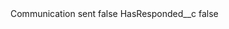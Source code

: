 <?xml version="1.0" encoding="UTF-8"?>
<CustomMetadata xmlns="http://soap.sforce.com/2006/04/metadata" xmlns:xsi="http://www.w3.org/2001/XMLSchema-instance" xmlns:xsd="http://www.w3.org/2001/XMLSchema">
    <label>Communication sent</label>
    <protected>false</protected>
    <values>
        <field>HasResponded__c</field>
        <value xsi:type="xsd:boolean">false</value>
    </values>
</CustomMetadata>
